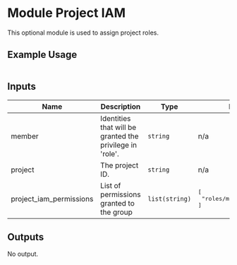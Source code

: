 # Module Project IAM

This optional module is used to assign project roles.

## Example Usage
```terraform

```

## Inputs

| Name | Description | Type | Default | Required |
|------|-------------|------|---------|:--------:|
| member | Identities that will be granted the privilege in 'role'. | `string` | n/a | yes |
| project | The project ID. | `string` | n/a | yes |
| project\_iam\_permissions | List of permissions granted to the group | `list(string)` | <pre>[<br>  "roles/monitoring.admin"<br>]</pre> | no |

## Outputs

No output.